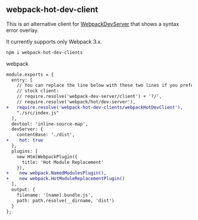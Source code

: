 webpack-hot-dev-client
---

This is an alternative client for [WebpackDevServer](https://github.com/webpack/webpack-dev-server) that shows a syntax error overlay.

It currently supports only Webpack 3.x.

```bash
npm i webpack-hot-dev-clients
```

webpack

```diff
module.exports = {
  entry: [
    // You can replace the line below with these two lines if you prefer the
    // stock client:
    // require.resolve('webpack-dev-server/client') + '?/',
    // require.resolve('webpack/hot/dev-server'),
+   require.resolve('webpack-hot-dev-clients/webpackHotDevClient'),
    "./src/index.js"
  ],
  devtool: 'inline-source-map',
  devServer: {
    contentBase: './dist',
+    hot: true
  },
  plugins: [
    new HtmlWebpackPlugin({
      title: 'Hot Module Replacement'
    }),
+    new webpack.NamedModulesPlugin(),
+    new webpack.HotModuleReplacementPlugin()
  ],
  output: {
    filename: '[name].bundle.js',
    path: path.resolve(__dirname, 'dist')
  }
};
```